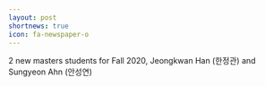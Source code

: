 ```yaml
---
layout: post
shortnews: true
icon: fa-newspaper-o
---
```


2 new masters students for Fall 2020, Jeongkwan Han (한정관) and Sungyeon Ahn (안성연)
